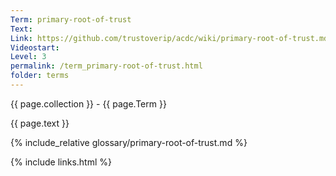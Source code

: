 ```yaml
---
Term: primary-root-of-trust
Text: 
Link: https://github.com/trustoverip/acdc/wiki/primary-root-of-trust.md
Videostart: 
Level: 3
permalink: /term_primary-root-of-trust.html
folder: terms
---
```


{{ page.collection }} - {{ page.Term }}

   {{ page.text }}

{% include_relative glossary/primary-root-of-trust.md %}

 {% include links.html %} 

